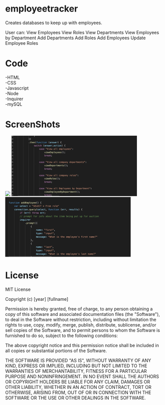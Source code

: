 # employeetracker

Creates databases to keep up with employees. 

User can:
    View Employees
    View Roles
    View Departments
    View Employees by Department
    Add Departments
    Add Roles
    Add Employees
    Update Employee Roles
 
 # Code
-HTML
<br>
-CSS
<br>
-Javascript
<br>
-Node
<br>
-Inquirer
<br>
-mySQL



# ScreenShots
<img src="Screen Recording 2020-01-18 at 4.42.18 PM.mov" width=400px>
<img src="Screen Shot 2020-01-18 at 4.45.17 PM.png" width=400px>
<img src="Screen Shot 2020-01-18 at 4.45.27 PM.png" width=400px>



# License

MIT License

Copyright (c) [year] [fullname]

Permission is hereby granted, free of charge, to any person obtaining a copy
of this software and associated documentation files (the "Software"), to deal
in the Software without restriction, including without limitation the rights
to use, copy, modify, merge, publish, distribute, sublicense, and/or sell
copies of the Software, and to permit persons to whom the Software is
furnished to do so, subject to the following conditions:

The above copyright notice and this permission notice shall be included in all
copies or substantial portions of the Software.

THE SOFTWARE IS PROVIDED "AS IS", WITHOUT WARRANTY OF ANY KIND, EXPRESS OR
IMPLIED, INCLUDING BUT NOT LIMITED TO THE WARRANTIES OF MERCHANTABILITY,
FITNESS FOR A PARTICULAR PURPOSE AND NONINFRINGEMENT. IN NO EVENT SHALL THE
AUTHORS OR COPYRIGHT HOLDERS BE LIABLE FOR ANY CLAIM, DAMAGES OR OTHER
LIABILITY, WHETHER IN AN ACTION OF CONTRACT, TORT OR OTHERWISE, ARISING FROM,
OUT OF OR IN CONNECTION WITH THE SOFTWARE OR THE USE OR OTHER DEALINGS IN THE
SOFTWARE.